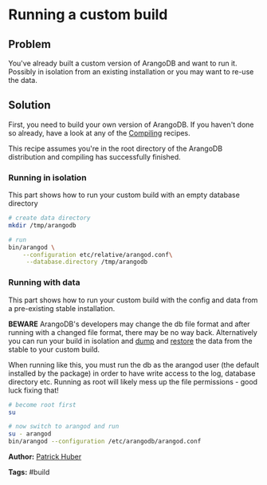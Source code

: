 # Running a custom build

## Problem

You've already built a custom version of ArangoDB and want to run it. Possibly in isolation from an existing installation or you may want to re-use the data.

## Solution

First, you need to build your own version of ArangoDB. If you haven't done so already, have a look at any of the [Compiling](README.md) recipes.

This recipe assumes you're in the root directory of the ArangoDB distribution and compiling has successfully finished.

### Running in isolation

This part shows how to run your custom build with an empty database directory

```bash
# create data directory
mkdir /tmp/arangodb

# run
bin/arangod \
    --configuration etc/relative/arangod.conf\
     --database.directory /tmp/arangodb
```

### Running with data

This part shows how to run your custom build with the config and data from a pre-existing stable installation.

**BEWARE** ArangoDB's developers may change the db file format and after running with a changed file format, there may be no way back. Alternatively you can run your build in isolation and [dump](https://docs.arangodb.com/2.8/HttpBulkImports/Arangodump.html) and [restore](https://docs.arangodb.com/2.8/HttpBulkImports/Arangorestore.html) the data from the stable to your custom build.

When running like this, you must run the db as the arangod user (the default installed by the package) in order to have write access to the log, database directory etc. Running as root will likely mess up the file permissions - good luck fixing that!

```bash
# become root first
su

# now switch to arangod and run
su - arangod
bin/arangod --configuration /etc/arangodb/arangod.conf
```

**Author:** [Patrick Huber](https://github.com/stackmagic)

**Tags:** #build
